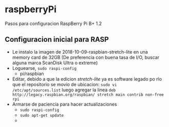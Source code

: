 # raspberryPi
Pasos para configuracion RaspBerry Pi B+ 1.2

## Configuracion inicial para RASP
- Le instalo la imagen de 2018-10-09-raspbian-stretch-lite en una memory card de 32GB (De preferencia con buena tasa de I/O, buscar alguna marca ScanDisk Ultra o extreme)
- Loguearse, `sudo raspi-config`
  - pi/raspbian
- Editar, debido a que la edicion *stretch-lite* ya es software legado po rlo que el repositorio se movio de ubicacion: `sudo vi /etc/apt/sources.list` luego agregar la linea `deb http://legacy.raspbian.org/raspbian/ stretch main contrib non-free rpi`
- Armarse de paciencia para hacer actualizaciones
  - `sudo raspi-config`
  - `sudo apt-get update`
  - 
